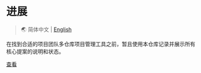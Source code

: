 # 进展

> 🌏 简体中文 | [English](README_EN.md)

在找到合适的项目团队多仓库项目管理工具之前，暂且使用本仓库记录并展示所有核心提案的说明和状态。

[查看](src/index.md)
